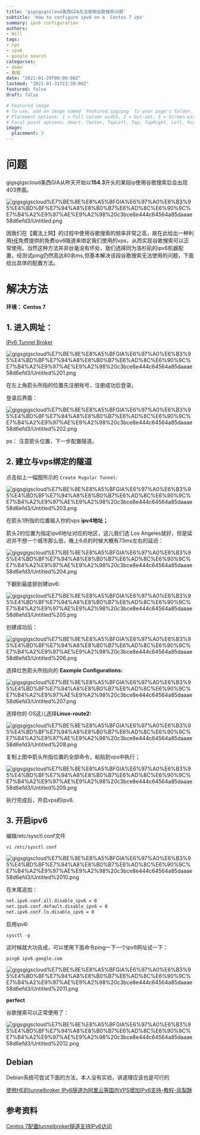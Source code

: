 ```yaml
---
title: 'gigsgigscloud美西GIA无法使用谷歌搜索问题'
subtitle: 'How to configure ipv6 on a  Centos 7 vps'
summary: ipv6 configuration
authors:
- Will
tags:
- vps
- ipv6
- google search
categories:
- demo
- 教程
date: "2021-01-29T00:00:00Z"
lastmod: "2021-01-31T23:30:00Z"
featured: false
draft: false

# Featured image
# To use, add an image named `featured.jpg/png` to your page's folder.
# Placement options: 1 = Full column width, 2 = Out-set, 3 = Screen-width
# Focal point options: Smart, Center, TopLeft, Top, TopRight, Left, Right, BottomLeft, Bottom, BottomRight
image:
  placement: 3
---
```


# 问题

gigsgigscloud美西GIA从昨天开始以**154.3**开头的某段ip使用谷歌搜索后会出现403界面。

![gigsgigscloud%E7%BE%8E%E8%A5%BFGIA%E6%97%A0%E6%B3%95%E4%BD%BF%E7%94%A8%E8%B0%B7%E6%AD%8C%E6%90%9C%E7%B4%A2%E9%97%AE%E9%A2%98%20c3bce8e444c64564a85daaae58d6efd3/Untitled.png](Untitled.png)

因我们在【魔法上网】的过程中使用谷歌搜索的频率非常之高，故在此给出一种利用[HE](https://tunnelbroker.net/)免费提供的免费ipv6隧道来绑定我们使用的vps，从而实现谷歌搜索可以正常使用。当然这种方法并非丝毫没有坏处，我们选择同为洛杉矶的ipv6机器配置，经测试ping仍然高达80余ms,但基本解决该段谷歌搜索无法使用的问题，下面给出具体的配置方法。

# 解决方法

**环境： Centos 7**

## 1. 进入网址：

[IPv6 Tunnel Broker](https://tunnelbroker.net/)

![gigsgigscloud%E7%BE%8E%E8%A5%BFGIA%E6%97%A0%E6%B3%95%E4%BD%BF%E7%94%A8%E8%B0%B7%E6%AD%8C%E6%90%9C%E7%B4%A2%E9%97%AE%E9%A2%98%20c3bce8e444c64564a85daaae58d6efd3/Untitled%201.png](Untitled%201.png)

在左上角箭头所指的位置先注册账号，注册成功后登录。

登录后界面：

![gigsgigscloud%E7%BE%8E%E8%A5%BFGIA%E6%97%A0%E6%B3%95%E4%BD%BF%E7%94%A8%E8%B0%B7%E6%AD%8C%E6%90%9C%E7%B4%A2%E9%97%AE%E9%A2%98%20c3bce8e444c64564a85daaae58d6efd3/Untitled%202.png](Untitled%202.png)

ps： 注意箭头位置，下一步配置隧道。

## 2. 建立与vps绑定的隧道

点击如上一幅图所示的 `Create Rugular Tunnel`:

![gigsgigscloud%E7%BE%8E%E8%A5%BFGIA%E6%97%A0%E6%B3%95%E4%BD%BF%E7%94%A8%E8%B0%B7%E6%AD%8C%E6%90%9C%E7%B4%A2%E9%97%AE%E9%A2%98%20c3bce8e444c64564a85daaae58d6efd3/Untitled%203.png](Untitled%203.png)

在箭头1所指的位置输入你的vps **ipv4地址；**

箭头2的位置为指定ipv6地址对应的地区，这儿我们选 Los Angeles就好，但是延迟并不想一个城市那么低，晚上6点的时候大概有73ms左右的延迟：

![gigsgigscloud%E7%BE%8E%E8%A5%BFGIA%E6%97%A0%E6%B3%95%E4%BD%BF%E7%94%A8%E8%B0%B7%E6%AD%8C%E6%90%9C%E7%B4%A2%E9%97%AE%E9%A2%98%20c3bce8e444c64564a85daaae58d6efd3/Untitled%204.png](Untitled%204.png)

下翻到最底部创建ipv6:

![gigsgigscloud%E7%BE%8E%E8%A5%BFGIA%E6%97%A0%E6%B3%95%E4%BD%BF%E7%94%A8%E8%B0%B7%E6%AD%8C%E6%90%9C%E7%B4%A2%E9%97%AE%E9%A2%98%20c3bce8e444c64564a85daaae58d6efd3/Untitled%205.png](Untitled%205.png)

创建成功后：

![gigsgigscloud%E7%BE%8E%E8%A5%BFGIA%E6%97%A0%E6%B3%95%E4%BD%BF%E7%94%A8%E8%B0%B7%E6%AD%8C%E6%90%9C%E7%B4%A2%E9%97%AE%E9%A2%98%20c3bce8e444c64564a85daaae58d6efd3/Untitled%206.png](Untitled%206.png)

选择红色箭头所指向的 **Eaxmple Configurations:**

![gigsgigscloud%E7%BE%8E%E8%A5%BFGIA%E6%97%A0%E6%B3%95%E4%BD%BF%E7%94%A8%E8%B0%B7%E6%AD%8C%E6%90%9C%E7%B4%A2%E9%97%AE%E9%A2%98%20c3bce8e444c64564a85daaae58d6efd3/Untitled%207.png](Untitled%207.png)

选择你的 OS这儿选择**Linux-route2:**

![gigsgigscloud%E7%BE%8E%E8%A5%BFGIA%E6%97%A0%E6%B3%95%E4%BD%BF%E7%94%A8%E8%B0%B7%E6%AD%8C%E6%90%9C%E7%B4%A2%E9%97%AE%E9%A2%98%20c3bce8e444c64564a85daaae58d6efd3/Untitled%208.png](Untitled%208.png)

复制上图中箭头所指位置的全部命令，粘贴到vps中执行；

![gigsgigscloud%E7%BE%8E%E8%A5%BFGIA%E6%97%A0%E6%B3%95%E4%BD%BF%E7%94%A8%E8%B0%B7%E6%AD%8C%E6%90%9C%E7%B4%A2%E9%97%AE%E9%A2%98%20c3bce8e444c64564a85daaae58d6efd3/Untitled%209.png](Untitled%209.png)

执行完成后，开启vps的ipv6.

## 3. 开启ipv6

编辑/etc/sysctl.conf文件

`vi /etc/sysctl.conf`

![gigsgigscloud%E7%BE%8E%E8%A5%BFGIA%E6%97%A0%E6%B3%95%E4%BD%BF%E7%94%A8%E8%B0%B7%E6%AD%8C%E6%90%9C%E7%B4%A2%E9%97%AE%E9%A2%98%20c3bce8e444c64564a85daaae58d6efd3/Untitled%2010.png](Untitled%2010.png)

在末尾追加：

```bash
net.ipv6.conf.all.disable_ipv6 = 0
net.ipv6.conf.default.disable_ipv6 = 0
net.ipv6.conf.lo.disable_ipv6 = 0
```

启用ipv6:

`sysctl -p`

这时候就大功告成，可以使用下面命令ping一下一个ipv6网址试一下：

`ping6 ipv6.google.com`

![gigsgigscloud%E7%BE%8E%E8%A5%BFGIA%E6%97%A0%E6%B3%95%E4%BD%BF%E7%94%A8%E8%B0%B7%E6%AD%8C%E6%90%9C%E7%B4%A2%E9%97%AE%E9%A2%98%20c3bce8e444c64564a85daaae58d6efd3/Untitled%2011.png](Untitled%2011.png)

**perfect**

谷歌搜索可以正常使用了：

![gigsgigscloud%E7%BE%8E%E8%A5%BFGIA%E6%97%A0%E6%B3%95%E4%BD%BF%E7%94%A8%E8%B0%B7%E6%AD%8C%E6%90%9C%E7%B4%A2%E9%97%AE%E9%A2%98%20c3bce8e444c64564a85daaae58d6efd3/Untitled%2012.png](Untitled%2012.png)

## Debian

Debian系统可尝试下面的方法，本人没有实验，讲道理应该也是可行的

[使用HE的tunnelbroker IPv6隧道为阿里云等国内VPS增加IPv6支持-教程-凤梨酥](https://fengli.su/archives/tunnelbroker-ipv6-aliyun.html)

## 参考资料

[Centos 7配置tunnelbroker隧道支持IPv6访问](https://www.liuheng.xin/4581.html)
